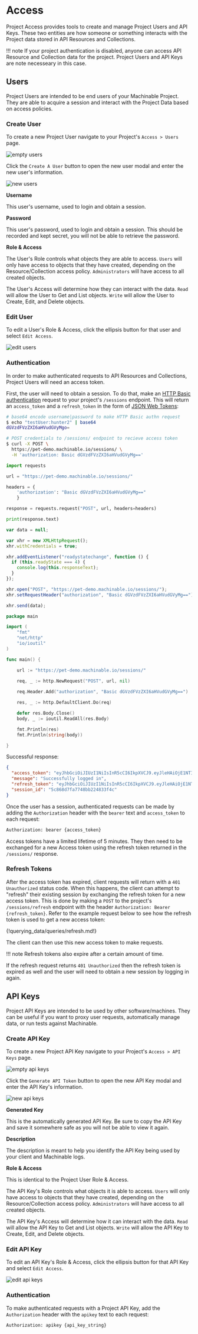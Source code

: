 # Access

Project Access provides tools to create and manage Project Users and API Keys. These two entities are how someone or something interacts with the Project data stored in API Resources and Collections.

!!! note
    If your project authentication is disabled, anyone can access API Resource and Collection data for the project. Project Users and API Keys are note necesseary in this case.

## Users

Project Users are intended to be end users of your Machinable Project. They are able to acquire a session and interact with the Project Data based on access policies. 

### Create User

To create a new Project User navigate to your Project's `Access > Users` page.

![empty users](/images/empty_users.png "No Users")

Click the `Create A User` button to open the new user modal and enter the new user's information.

![new users](/images/create_user.png "New User")

**Username**

This user's username, used to login and obtain a session.

**Password**

This user's password, used to login and obtain a session. This should be recorded and kept secret, you will not be able to retrieve the password.

**Role & Access**

The User's Role controls what objects they are able to access. `Users` will only have access to objects that they have created, depending on the Resource/Collection access policy. `Administrators` will have access to all created objects.

The User's Access will determine how they can interact with the data. `Read` will allow the User to Get and List objects. `Write` will allow the User to Create, Edit, and Delete objects.

### Edit User

To edit a User's Role & Access, click the ellipsis button for that user and select `Edit Access`.

![edit users](../images/edit_user.png "Edit User")

### Authentication

In order to make authenticated requests to API Resources and Collections, Project Users will need an access token.

First, the user will need to obtain a session. To do that, make an [HTTP Basic authentication](https://developer.mozilla.org/en-US/docs/Web/HTTP/Authentication#Basic_authentication_scheme) request to your project's `/sessions` endpoint. This will return an `access_token` and a `refresh_token` in the form of [JSON Web Tokens](https://jwt.io/):

```bash tab="Bash"
# base64 encode username|password to make HTTP Basic authn request
$ echo "testUser:hunter2" | base64
dGVzdFVzZXI6aHVudGVyMgo=

# POST credentials to /sessions/ endpoint to recieve access token
$ curl -X POST \
  https://pet-demo.machinable.io/sessions/ \
  -H 'authorization: Basic dGVzdFVzZXI6aHVudGVyMg=='
```

```python tab="Python"
import requests

url = "https://pet-demo.machinable.io/sessions/"

headers = {
    'authorization': "Basic dGVzdFVzZXI6aHVudGVyMg=="
    }

response = requests.request("POST", url, headers=headers)

print(response.text)
```

```javascript tab="Javascript"
var data = null;

var xhr = new XMLHttpRequest();
xhr.withCredentials = true;

xhr.addEventListener("readystatechange", function () {
  if (this.readyState === 4) {
    console.log(this.responseText);
  }
});

xhr.open("POST", "https://pet-demo.machinable.io/sessions/");
xhr.setRequestHeader("authorization", "Basic dGVzdFVzZXI6aHVudGVyMg==");

xhr.send(data);
```

```go tab="Go"
package main

import (
	"fmt"
	"net/http"
	"io/ioutil"
)

func main() {

	url := "https://pet-demo.machinable.io/sessions/"

	req, _ := http.NewRequest("POST", url, nil)
 
	req.Header.Add("authorization", "Basic dGVzdFVzZXI6aHVudGVyMg==")

	res, _ := http.DefaultClient.Do(req)

	defer res.Body.Close()
	body, _ := ioutil.ReadAll(res.Body)

	fmt.Println(res)
	fmt.Println(string(body))

}
```

Successful response:
```json
{
  "access_token": "eyJhbGciOiJIUzI1NiIsInR5cCI6IkpXVCJ9.eyJleHAiOjE1NTIzMjI4MTksInByb2plY3RzIjp7InBldC1kZW1vIjp0cnVlfSwidXNlciI6eyJhY3RpdmUiOnRydWUsImlkIjoiNWM4NjhkNDBhNzc0OGJiMjI0ODMzZjRiIiwibmFtZSI6InRlc3RVc2VyIiwicmVhZCI6dHJ1ZSwidHlwZSI6InByb2plY3QiLCJ3cml0ZSI6dHJ1ZX19.93H4H3FyPGrzOGb3WHRO7RLUGezpYxbVki7oGqdyA6E",
  "message": "Successfully logged in",
  "refresh_token": "eyJhbGciOiJIUzI1NiIsInR5cCI6IkpXVCJ9.eyJleHAiOjE1NTI1ODExMTksInNlc3Npb25faWQiOiI1Yzg2OGQ3ZmE3NzQ4YmIyMjQ4MzNmNGMiLCJ1c2VyX2lkIjoiNWM4NjhkNDBhNzc0OGJiMjI0ODMzZjRiIn0.wWyb-nNff3RBw73D1hqN9k8U8_pKMHWGShMwA9YvSAc",
  "session_id": "5c868d7fa7748bb224833f4c"
}
```

Once the user has a session, authenticated requests can be made by adding the `Authorization` header with the `bearer` text and `access_token` to each request:

```bash
Authorization: bearer {access_token}
```

Access tokens have a limited lifetime of 5 minutes. They then need to be exchanged for a new Access token using the refresh token returned in the `/sessions/` response.

### Refresh Tokens

After the access token has expired, client requests will return with a `401 Unauthorized` status code. When this happens, the client can attempt to "refresh" their existing session by exchanging the refresh token for a new access token. This is done by making a `POST` to the project's `/sessions/refresh` endpoint with the header `Authorization: Bearer {refresh_token}`. Refer to the example request below to see how the refresh token is used to get a new access token:

{!querying_data/queries/refresh.md!}

The client can then use this new access token to make requests.

!!! note
    Refresh tokens also expire after a certain amount of time.

If the refresh request returns `401 Unauthorized` then the refresh token is expired as well and the user will need to obtain a new session by logging in again.

## API Keys

Project API Keys are intended to be used by other software/machines. They can be useful if you want to proxy user requests, automatically manage data, or run tests against Machinable.

### Create API Key

To create a new Project API Key navigate to your Project's `Access > API Keys` page.

![empty api keys](../images/empty_keys.png "No API Keys")

Click the `Generate API Token` button to open the new API Key modal and enter the API Key's information.

![new api keys](../images/new_apikey.png "New API Key")

**Generated Key**

This is the automatically generated API Key. Be sure to copy the API Key and save it somewhere safe as you will not be able to view it again.

**Description**

The description is meant to help you identify the API Key being used by your client and Machinable logs.

**Role & Access**

This is identical to the Project User Role & Access.

The API Key's Role controls what objects it is able to access. `Users` will only have access to objects that they have created, depending on the Resource/Collection access policy. `Administrators` will have access to all created objects.

The API Key's Access will determine how it can interact with the data. `Read` will allow the API Key to Get and List objects. `Write` will allow the API Key to Create, Edit, and Delete objects.

### Edit API Key

To edit an API Key's Role & Access, click the ellipsis button for that API Key and select `Edit Access`.

![edit api keys](../images/edit_apikey.png "Edit API Key")

### Authentication

To make authenticated requests with a Project API Key, add the `Authorization` header with the `apikey` text to each request:

```bash
Authorization: apikey {api_key_string}
```

<br/>
